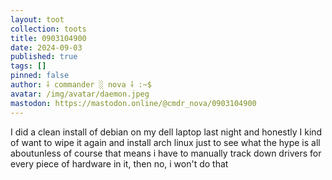 ```yaml
---
layout: toot
collection: toots
title: 0903104900
date: 2024-09-03
published: true
tags: []
pinned: false
author: ⸸ commander ░ nova ⸸ :~$
avatar: /img/avatar/daemon.jpeg
mastodon: https://mastodon.online/@cmdr_nova/0903104900
---
```


I did a clean install of debian on my dell laptop last night and honestly I kind of want to wipe it again and install arch linux just to see what the hype is all aboutunless of course that means i have to manually track down drivers for every piece of hardware in it, then no, i won't do that
